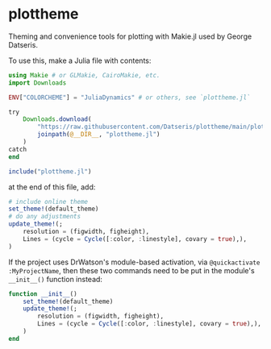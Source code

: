 # plottheme

Theming and convenience tools for plotting with Makie.jl used by George Datseris.

To use this, make a Julia file with contents:
```julia
using Makie # or GLMakie, CairoMakie, etc.
import Downloads

ENV["COLORCHEME"] = "JuliaDynamics" # or others, see `plottheme.jl`

try
    Downloads.download(
        "https://raw.githubusercontent.com/Datseris/plottheme/main/plottheme.jl",
        joinpath(@__DIR__, "plottheme.jl")
    )
catch
end

include("plottheme.jl")
```

at the end of this file, add:
```julia
# include online theme
set_theme!(default_theme)
# do any adjustments
update_theme!(;
    resolution = (figwidth, figheight),
    Lines = (cycle = Cycle([:color, :linestyle], covary = true),),
)
```

If the project uses DrWatson's module-based activation, via `@quickactivate :MyProjectName`, then these two commands need to be put in the module's `__init__()` function instead:

```julia
function __init__()
    set_theme!(default_theme)
    update_theme!(;
        resolution = (figwidth, figheight),
        Lines = (cycle = Cycle([:color, :linestyle], covary = true),),
    )
end
```